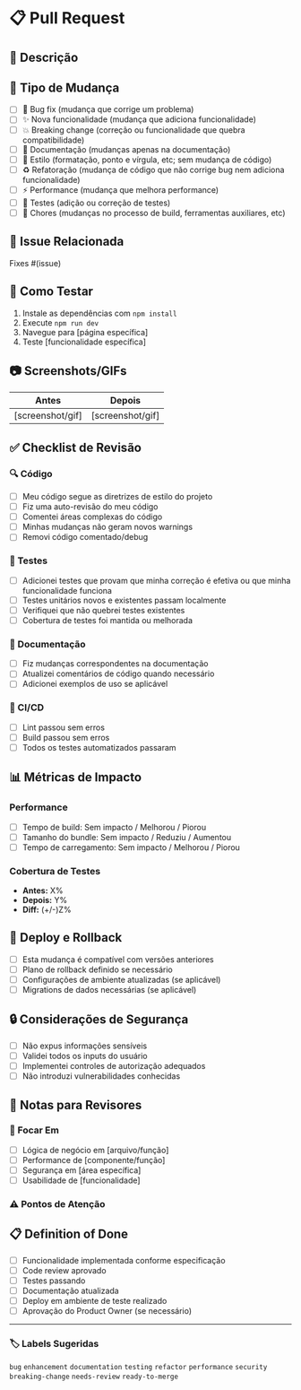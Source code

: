 # 📋 Pull Request

## 📖 Descrição
<!-- Descreva suas mudanças em detalhes -->

## 🎯 Tipo de Mudança
- [ ] 🐛 Bug fix (mudança que corrige um problema)
- [ ] ✨ Nova funcionalidade (mudança que adiciona funcionalidade)
- [ ] 💥 Breaking change (correção ou funcionalidade que quebra compatibilidade)
- [ ] 📝 Documentação (mudanças apenas na documentação)
- [ ] 🎨 Estilo (formatação, ponto e vírgula, etc; sem mudança de código)
- [ ] ♻️ Refatoração (mudança de código que não corrige bug nem adiciona funcionalidade)
- [ ] ⚡ Performance (mudança que melhora performance)
- [ ] 🧪 Testes (adição ou correção de testes)
- [ ] 🔧 Chores (mudanças no processo de build, ferramentas auxiliares, etc)

## 🔗 Issue Relacionada
<!-- Esta PR corrige/implementa alguma issue? -->
Fixes #(issue)

## 🧪 Como Testar
<!-- Descreva os testes que você executou para verificar suas mudanças -->
1. Instale as dependências com `npm install`
2. Execute `npm run dev`
3. Navegue para [página específica]
4. Teste [funcionalidade específica]

## 📷 Screenshots/GIFs
<!-- Se suas mudanças afetam a UI, adicione screenshots ou GIFs -->

| Antes | Depois |
|-------|--------|
| [screenshot/gif] | [screenshot/gif] |

## ✅ Checklist de Revisão
### 🔍 Código
- [ ] Meu código segue as diretrizes de estilo do projeto
- [ ] Fiz uma auto-revisão do meu código
- [ ] Comentei áreas complexas do código
- [ ] Minhas mudanças não geram novos warnings
- [ ] Removi código comentado/debug

### 🧪 Testes
- [ ] Adicionei testes que provam que minha correção é efetiva ou que minha funcionalidade funciona
- [ ] Testes unitários novos e existentes passam localmente
- [ ] Verifiquei que não quebrei testes existentes
- [ ] Cobertura de testes foi mantida ou melhorada

### 📝 Documentação
- [ ] Fiz mudanças correspondentes na documentação
- [ ] Atualizei comentários de código quando necessário
- [ ] Adicionei exemplos de uso se aplicável

### 🔄 CI/CD
- [ ] Lint passou sem erros
- [ ] Build passou sem erros
- [ ] Todos os testes automatizados passaram

## 📊 Métricas de Impacto
### Performance
- [ ] Tempo de build: Sem impacto / Melhorou / Piorou
- [ ] Tamanho do bundle: Sem impacto / Reduziu / Aumentou
- [ ] Tempo de carregamento: Sem impacto / Melhorou / Piorou

### Cobertura de Testes
- **Antes:** X%
- **Depois:** Y%
- **Diff:** (+/-)Z%

## 🚀 Deploy e Rollback
- [ ] Esta mudança é compatível com versões anteriores
- [ ] Plano de rollback definido se necessário
- [ ] Configurações de ambiente atualizadas (se aplicável)
- [ ] Migrations de dados necessárias (se aplicável)

## 🔒 Considerações de Segurança
- [ ] Não expus informações sensíveis
- [ ] Validei todos os inputs do usuário
- [ ] Implementei controles de autorização adequados
- [ ] Não introduzi vulnerabilidades conhecidas

## 📝 Notas para Revisores
<!-- Qualquer informação adicional que ajude os revisores -->

### 🎯 Focar Em
- [ ] Lógica de negócio em [arquivo/função]
- [ ] Performance de [componente/função]
- [ ] Segurança em [área específica]
- [ ] Usabilidade de [funcionalidade]

### ⚠️ Pontos de Atenção
<!-- Destaque áreas que precisam de atenção especial -->

## 📋 Definition of Done
- [ ] Funcionalidade implementada conforme especificação
- [ ] Code review aprovado
- [ ] Testes passando
- [ ] Documentação atualizada
- [ ] Deploy em ambiente de teste realizado
- [ ] Aprovação do Product Owner (se necessário)

---

### 🏷️ Labels Sugeridas
<!-- Remova as que não se aplicam -->
`bug` `enhancement` `documentation` `testing` `refactor` `performance` `security` `breaking-change` `needs-review` `ready-to-merge`